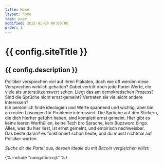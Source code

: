 ```yaml
---
title: Home
layout: home
tags: page
modified: 2022-01-09 00:00:00
order: 1
---
```


<div class="hero max-h-1/2 bg-slate-50">
<h1 class="pt-24 pb-6 text-center">
	<span class="text-8xl font-bold text-transparent bg-clip-text bg-gradient-to-r from-indigo-500 via-purple-500 to-pink-500">
		{{ config.siteTitle }}
	</span>
</h1>
<h2 class="pb-12 text-4xl font-bold text-center text-gray-500">
	{{ config.description }}
</h2>
</div>

<main class=" flex flex-col items-center justify-center">
	<section class="h-1/2 border-slate-500 m-5">
		<p>
			Politiker versprechen viel auf ihren Plakaten, doch wie oft
			werden diese Versprechen wirklich gehalten? Dabei vertritt
			doch jede Partei Werte, die viele als unterstützenswert
			sehen. Liegt das am demokratischen Prozess? Sind die Sprüche
			nicht ernst gemeint? Vertreten sie vielleicht andere
			Interessen?<br />
			Ich persönlich finde ideologien und Werte spannend und wichtig, aber bin an realen Lösungen für Probleme interessiert. Die Sprüche auf den Stickern, die dich hierher geführt haben, sind komplett ernst gemeint. Hier gibt es keine leeren
			Worthüllen, keine Tech bro Sprache, kein Buzzword bingo.
			Alles, was du hier liest, ist ernst gemeint, und empirisch nachweisbar. <br> 
			Das beste daran? es funktioniert schon heute, und du musst nichtmal auf Politiker warten.
			</p>
			</section> 
			<em class="m-5">Suche dir die Partei aus, dessen Ideale du mit Bitcoin vergleichen willst:</em>

</main>

{% include "navigation.njk" %}
